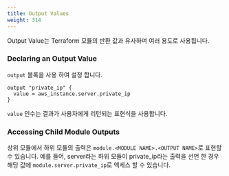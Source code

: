 ```yaml
---
title: Output Values
weight: 314
---
```


Output Value는 Terraform 모듈의 반환 값과 유사하며 여러 용도로 사용됩니다.

### Declaring an Output Value

`output` 블록을 사용 하여 설정 합니다.

```
output "private_ip" {
  value = aws_instance.server.private_ip
}
```

`value` 인수는 결과가 사용자에게 리턴되는 표현식을 사용합니다.

### Accessing Child Module Outputs

상위 모듈에서 하위 모듈의 출력은 `module.<MODULE NAME>.<OUTPUT NAME>`로 표현할 수 있습니다. 예를 들어, server라는 하위 모듈이 private_ip라는 출력을 선언 한 경우 해당 값에 `module.server.private_ip`로 액세스 할 수 있습니다.

